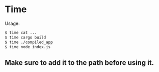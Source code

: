 # Time
Usage:
```bash
$ time cat ...
$ time cargo build
$ time ./compiled_app
$ time node index.js
```
## Make sure to add it to the path before using it.
